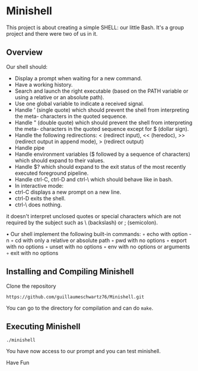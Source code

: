 # Minishell

This project is about creating a simple SHELL: our little Bash. 
It's a group project and there were two of us in it.

## Overview

Our shell should:
* Display a prompt when waiting for a new command.
* Have a working history.
* Search and launch the right executable (based on the PATH variable or using a
relative or an absolute path).
* Use one global variable to indicate a received signal.
* Handle ’ (single quote) which should prevent the shell from interpreting the meta-
characters in the quoted sequence.
* Handle " (double quote) which should prevent the shell from interpreting the meta-
characters in the quoted sequence except for $ (dollar sign).
* Handle the following redirections: < (redirect input), << (heredoc), >> (redirect output in append mode), > (redirect output)
* Handle pipe
* Handle environment variables ($ followed by a sequence of characters) which
should expand to their values.
* Handle $? which should expand to the exit status of the most recently executed
foreground pipeline.
* Handle ctrl-C, ctrl-D and ctrl-\ which should behave like in bash.
* In interactive mode:
* ctrl-C displays a new prompt on a new line.
* ctrl-D exits the shell.
* ctrl-\ does nothing.

it doesn't interpret unclosed quotes or special characters which are not required by the
subject such as \ (backslash) or ; (semicolon).


• Our shell implement the following built-in commands:
    ◦ echo with option -n
    ◦ cd with only a relative or absolute path
    ◦ pwd with no options
    ◦ export with no options
    ◦ unset with no options
    ◦ env with no options or arguments
    ◦ exit with no options


## Installing and Compiling Minishell

Clone the repository

```shell
https://github.com/guillaumeschwartz76/Minishell.git
```

You can go to the directory for compilation and can do ```make```.

## Executing Minishell

```shell
./minishell
```

You have now access to our prompt and you can test minishell.

Have Fun